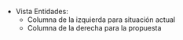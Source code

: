 - Vista Entidades:
	- Columna de la izquierda para situación actual
	- Columna de la derecha para la propuesta
